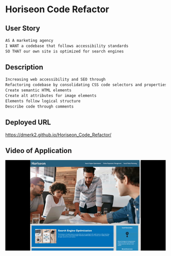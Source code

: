 # Horiseon Code Refactor

## User Story

```md
AS A marketing agency
I WANT a codebase that follows accessibility standards
SO THAT our own site is optimized for search engines
```

## Description

```md
Increasing web accessibility and SEO through
Refactoring codebase by consolidating CSS code selectors and properties
Create semantic HTML elements
Create alt attributes for image elements
Elements follow logical structure
Describe code through comments
```

## Deployed URL

https://dmerk2.github.io/Horiseon_Code_Refactor/

## Video of Application

![Video of app](assets/images/Horiseon-Website-Preview.gif)
